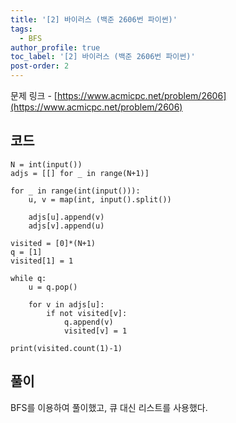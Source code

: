 ```yaml
---
title: '[2] 바이러스 (백준 2606번 파이썬)'
tags:
  - BFS
author_profile: true
toc_label: '[2] 바이러스 (백준 2606번 파이썬)'
post-order: 2
---
```


문제 링크 - [https://www.acmicpc.net/problem/2606](https://www.acmicpc.net/problem/2606)


## 코드
```python::lineons
N = int(input())
adjs = [[] for _ in range(N+1)]

for _ in range(int(input())):
    u, v = map(int, input().split())

    adjs[u].append(v)
    adjs[v].append(u)

visited = [0]*(N+1)
q = [1]
visited[1] = 1

while q:
    u = q.pop()

    for v in adjs[u]:
        if not visited[v]:
            q.append(v)
            visited[v] = 1

print(visited.count(1)-1)
```

## 풀이
BFS를 이용하여 풀이했고, 큐 대신 리스트를 사용했다.
